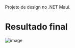 Projeto de design no .NET Maui.
# Resultado final
![image](https://github.com/Pablo10544/ContoDeFadas/assets/28549546/059711b5-25e2-452e-b0a4-6c5cdf17a52d)
